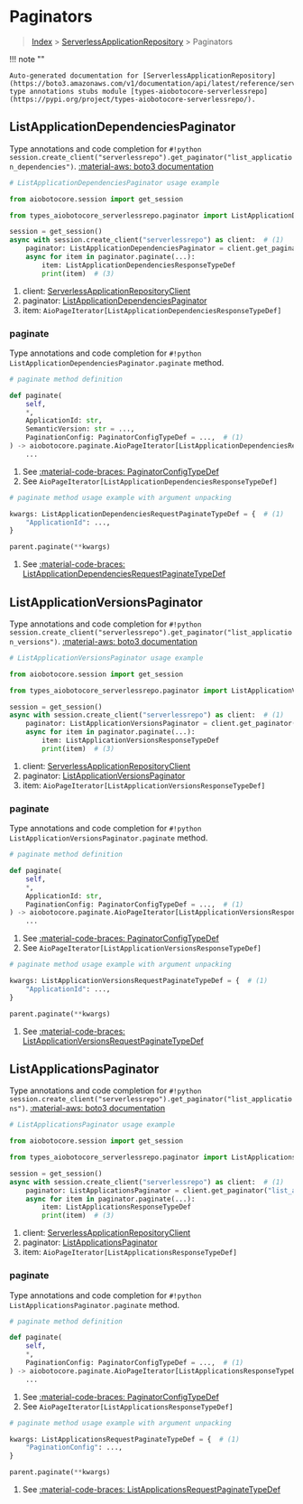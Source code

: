 # Paginators

> [Index](../README.md) > [ServerlessApplicationRepository](./README.md) > Paginators

!!! note ""

    Auto-generated documentation for [ServerlessApplicationRepository](https://boto3.amazonaws.com/v1/documentation/api/latest/reference/services/serverlessrepo.html#serverlessapplicationrepository)
    type annotations stubs module [types-aiobotocore-serverlessrepo](https://pypi.org/project/types-aiobotocore-serverlessrepo/).

## ListApplicationDependenciesPaginator

Type annotations and code completion for `#!python session.create_client("serverlessrepo").get_paginator("list_application_dependencies")`.
[:material-aws: boto3 documentation](https://boto3.amazonaws.com/v1/documentation/api/latest/reference/services/serverlessrepo/paginator/ListApplicationDependencies.html#ServerlessApplicationRepository.Paginator.ListApplicationDependencies)

```python
# ListApplicationDependenciesPaginator usage example

from aiobotocore.session import get_session

from types_aiobotocore_serverlessrepo.paginator import ListApplicationDependenciesPaginator

session = get_session()
async with session.create_client("serverlessrepo") as client:  # (1)
    paginator: ListApplicationDependenciesPaginator = client.get_paginator("list_application_dependencies")  # (2)
    async for item in paginator.paginate(...):
        item: ListApplicationDependenciesResponseTypeDef
        print(item)  # (3)
```

1. client: [ServerlessApplicationRepositoryClient](./client.md)
2. paginator: [ListApplicationDependenciesPaginator](./paginators.md#listapplicationdependenciespaginator)
3. item: `AioPageIterator[ListApplicationDependenciesResponseTypeDef]`


### paginate

Type annotations and code completion for `#!python ListApplicationDependenciesPaginator.paginate` method.

```python
# paginate method definition

def paginate(
    self,
    *,
    ApplicationId: str,
    SemanticVersion: str = ...,
    PaginationConfig: PaginatorConfigTypeDef = ...,  # (1)
) -> aiobotocore.paginate.AioPageIterator[ListApplicationDependenciesResponseTypeDef]:  # (2)
    ...
```

1. See [:material-code-braces: PaginatorConfigTypeDef](./type_defs.md#paginatorconfigtypedef)
2. See `AioPageIterator[ListApplicationDependenciesResponseTypeDef]`


```python
# paginate method usage example with argument unpacking

kwargs: ListApplicationDependenciesRequestPaginateTypeDef = {  # (1)
    "ApplicationId": ...,
}

parent.paginate(**kwargs)
```

1. See [:material-code-braces: ListApplicationDependenciesRequestPaginateTypeDef](./type_defs.md#listapplicationdependenciesrequestpaginatetypedef)
## ListApplicationVersionsPaginator

Type annotations and code completion for `#!python session.create_client("serverlessrepo").get_paginator("list_application_versions")`.
[:material-aws: boto3 documentation](https://boto3.amazonaws.com/v1/documentation/api/latest/reference/services/serverlessrepo/paginator/ListApplicationVersions.html#ServerlessApplicationRepository.Paginator.ListApplicationVersions)

```python
# ListApplicationVersionsPaginator usage example

from aiobotocore.session import get_session

from types_aiobotocore_serverlessrepo.paginator import ListApplicationVersionsPaginator

session = get_session()
async with session.create_client("serverlessrepo") as client:  # (1)
    paginator: ListApplicationVersionsPaginator = client.get_paginator("list_application_versions")  # (2)
    async for item in paginator.paginate(...):
        item: ListApplicationVersionsResponseTypeDef
        print(item)  # (3)
```

1. client: [ServerlessApplicationRepositoryClient](./client.md)
2. paginator: [ListApplicationVersionsPaginator](./paginators.md#listapplicationversionspaginator)
3. item: `AioPageIterator[ListApplicationVersionsResponseTypeDef]`


### paginate

Type annotations and code completion for `#!python ListApplicationVersionsPaginator.paginate` method.

```python
# paginate method definition

def paginate(
    self,
    *,
    ApplicationId: str,
    PaginationConfig: PaginatorConfigTypeDef = ...,  # (1)
) -> aiobotocore.paginate.AioPageIterator[ListApplicationVersionsResponseTypeDef]:  # (2)
    ...
```

1. See [:material-code-braces: PaginatorConfigTypeDef](./type_defs.md#paginatorconfigtypedef)
2. See `AioPageIterator[ListApplicationVersionsResponseTypeDef]`


```python
# paginate method usage example with argument unpacking

kwargs: ListApplicationVersionsRequestPaginateTypeDef = {  # (1)
    "ApplicationId": ...,
}

parent.paginate(**kwargs)
```

1. See [:material-code-braces: ListApplicationVersionsRequestPaginateTypeDef](./type_defs.md#listapplicationversionsrequestpaginatetypedef)
## ListApplicationsPaginator

Type annotations and code completion for `#!python session.create_client("serverlessrepo").get_paginator("list_applications")`.
[:material-aws: boto3 documentation](https://boto3.amazonaws.com/v1/documentation/api/latest/reference/services/serverlessrepo/paginator/ListApplications.html#ServerlessApplicationRepository.Paginator.ListApplications)

```python
# ListApplicationsPaginator usage example

from aiobotocore.session import get_session

from types_aiobotocore_serverlessrepo.paginator import ListApplicationsPaginator

session = get_session()
async with session.create_client("serverlessrepo") as client:  # (1)
    paginator: ListApplicationsPaginator = client.get_paginator("list_applications")  # (2)
    async for item in paginator.paginate(...):
        item: ListApplicationsResponseTypeDef
        print(item)  # (3)
```

1. client: [ServerlessApplicationRepositoryClient](./client.md)
2. paginator: [ListApplicationsPaginator](./paginators.md#listapplicationspaginator)
3. item: `AioPageIterator[ListApplicationsResponseTypeDef]`


### paginate

Type annotations and code completion for `#!python ListApplicationsPaginator.paginate` method.

```python
# paginate method definition

def paginate(
    self,
    *,
    PaginationConfig: PaginatorConfigTypeDef = ...,  # (1)
) -> aiobotocore.paginate.AioPageIterator[ListApplicationsResponseTypeDef]:  # (2)
    ...
```

1. See [:material-code-braces: PaginatorConfigTypeDef](./type_defs.md#paginatorconfigtypedef)
2. See `AioPageIterator[ListApplicationsResponseTypeDef]`


```python
# paginate method usage example with argument unpacking

kwargs: ListApplicationsRequestPaginateTypeDef = {  # (1)
    "PaginationConfig": ...,
}

parent.paginate(**kwargs)
```

1. See [:material-code-braces: ListApplicationsRequestPaginateTypeDef](./type_defs.md#listapplicationsrequestpaginatetypedef)
